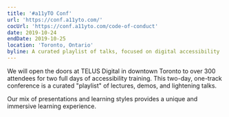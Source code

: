 ```yaml
---
title: '#a11yTO Conf'
url: 'https://conf.a11yto.com/'
cocUrl: 'https://conf.a11yto.com/code-of-conduct'
date: 2019-10-24
endDate: 2019-10-25
location: 'Toronto, Ontario'
byline: A curated playlist of talks, focused on digital accessibility
---
```


We will open the doors at TELUS Digital in downtown Toronto to over 300 attendees for two full days of accessibility training. This two-day, one-track conference is a curated "playlist" of lectures, demos, and lightening talks.

Our mix of presentations and learning styles provides a unique and immersive learning experience.
